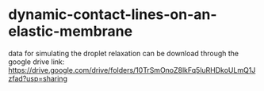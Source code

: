 # dynamic-contact-lines-on-an-elastic-membrane

data for simulating the droplet relaxation can be download through the google drive link: https://drive.google.com/drive/folders/10TrSmOnoZ8lkFq5luRHDkoULmQ1Jzfad?usp=sharing
